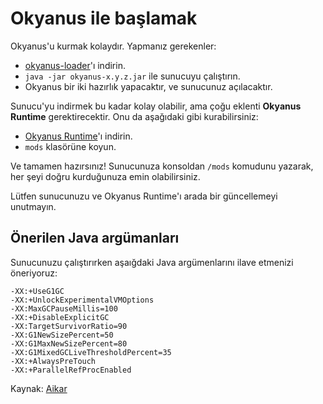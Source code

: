 # Okyanus ile başlamak

Okyanus'u kurmak kolaydır. Yapmanız gerekenler:

- [okyanus-loader](https://scripts.issizler.club/okyanus.php?repo=loader)'ı indirin.
- `java -jar okyanus-x.y.z.jar` ile sunucuyu çalıştırın.
- Okyanus bir iki hazırlık yapacaktır, ve sunucunuz açılacaktır.

Sunucu'yu indirmek bu kadar kolay olabilir, ama çoğu eklenti **Okyanus Runtime**
gerektirecektir. Onu da aşağıdaki gibi kurabilirsiniz:

- [Okyanus Runtime](https://scripts.issizler.club/okyanus.php?repo=runtime)'ı indirin.
- `mods` klasörüne koyun.

Ve tamamen hazırsınız! Sunucunuza konsoldan `/mods` komudunu yazarak, her şeyi
doğru kurduğunuza emin olabilirsiniz.

Lütfen sunucunuzu ve Okyanus Runtime'ı arada bir güncellemeyi unutmayın.

## Önerilen Java argümanları

Sunucunuzu çalıştırırken aşaığdaki Java argümenlarını ilave etmenizi öneriyoruz:

```
-XX:+UseG1GC
-XX:+UnlockExperimentalVMOptions
-XX:MaxGCPauseMillis=100
-XX:+DisableExplicitGC
-XX:TargetSurvivorRatio=90
-XX:G1NewSizePercent=50
-XX:G1MaxNewSizePercent=80
-XX:G1MixedGCLiveThresholdPercent=35
-XX:+AlwaysPreTouch
-XX:+ParallelRefProcEnabled
```

Kaynak: [Aikar](https://mcflags.emc.gs)
